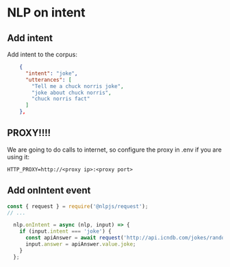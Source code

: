 # NLP on intent

## Add intent

Add intent to the corpus:

```json
    {
      "intent": "joke",
      "utterances": [
        "Tell me a chuck norris joke",
        "joke about chuck norris",
        "chuck norris fact"
      ]
    },
```

## PROXY!!!!

We are going to do calls to internet, so configure the proxy in .env if you are using it:

```
HTTP_PROXY=http://<proxy ip>:<proxy port>
```

## Add onIntent event

```javascript
const { request } = require('@nlpjs/request');
// ...

  nlp.onIntent = async (nlp, input) => {
    if (input.intent === 'joke') {
      const apiAnswer = await request('http://api.icndb.com/jokes/random');
      input.answer = apiAnswer.value.joke;
    }
  };
```

